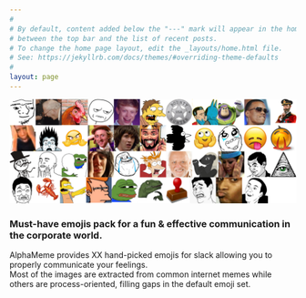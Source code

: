 ```yaml
---
#
# By default, content added below the "---" mark will appear in the home page
# between the top bar and the list of recent posts.
# To change the home page layout, edit the _layouts/home.html file.
# See: https://jekyllrb.com/docs/themes/#overriding-theme-defaults
#
layout: page
---
```

<img src="/static/img/banner.png">
<h3><b>Must-have emojis pack for a fun & effective communication in the corporate world.</b></h3>

AlphaMeme provides XX hand-picked emojis for slack allowing you to properly
communicate your feelings.  
Most of the images are extracted from common internet memes while others are 
process-oriented, filling gaps in the default emoji set.
 
